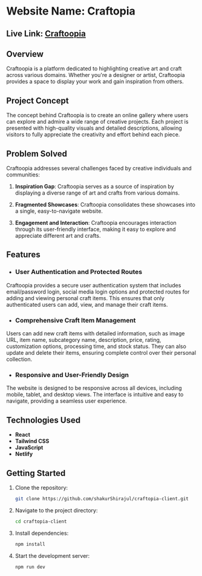 # Website Name: Craftopia

## Live Link: [Craftoopia](https://craftoopia.netlify.app/) 

## Overview

Craftoopia is a platform dedicated to highlighting creative art and craft across various domains. Whether you're a designer or artist, Craftoopia provides a space to display your work and gain inspiration from others. 

## Project Concept

The concept behind Craftoopia is to create an online gallery where users can explore and admire a wide range of creative projects. Each project is presented with high-quality visuals and detailed descriptions, allowing visitors to fully appreciate the creativity and effort behind each piece. 

## Problem Solved

Craftoopia addresses several challenges faced by creative individuals and communities:
   
1. **Inspiration Gap**:  Craftoopia serves as a source of inspiration by displaying a diverse range of art and crafts from various domains.
   
2. **Fragmented Showcases**: Craftoopia consolidates these showcases into a single, easy-to-navigate website.
   
3. **Engagement and Interaction**:  Craftoopia encourages interaction through its user-friendly interface, making it easy to explore and appreciate different art and crafts.

## Features

-	### User Authentication and Protected Routes
Craftoopia provides a secure user authentication system that includes email/password login, social media login options and protected routes for adding and viewing personal craft items. This ensures that only authenticated users can add, view, and manage their craft items.

-	### Comprehensive Craft Item Management
Users can add new craft items with detailed information, such as image URL, item name, subcategory name, description, price, rating, customization options, processing time, and stock status. They can also update and delete their items, ensuring complete control over their personal collection.

-	### Responsive and User-Friendly Design
The website is designed to be responsive across all devices, including mobile, tablet, and desktop views. The interface is intuitive and easy to navigate, providing a seamless user experience.


## Technologies Used

- **React**
- **Tailwind CSS**
- **JavaScript**
- **Netlify**

## Getting Started

1. Clone the repository:
   ```bash
   git clone https://github.com/shakurShirajul/craftopia-client.git
2. Navigate to the project directory:
   ```bash
   cd craftopia-client
3. Install dependencies:
   ```bash
   npm install
4. Start the development server:
   ```bash
   npm run dev
